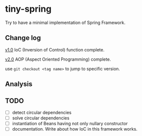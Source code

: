 # tiny-spring

Try to have a minimal implementation of Spring Framework.

## Change log

[v1.0](https://github.com/rustberry/tiny-spring/tree/v1.0) IoC (Inversion of Control) function complete.

[v2.0](https://github.com/rustberry/tiny-spring/tree/v2.0) AOP (Aspect Oriented Programming) complete.

use `git checkout <tag name>` to jump to specific version.

## Analysis





## TODO

- [ ] detect circular dependencies
- [ ] solve circular dependencies
- [ ] instantiation of Beans having not only nullary constructor
- [ ] documentation. Write about how IoC in this framework works.